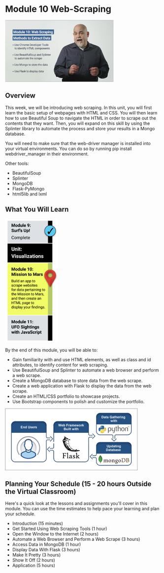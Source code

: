 # Module 10 Web-Scraping

<img src="./Images/Module_10_intro_Dr_Reed.png" alt="Module 10 Web-Scraping" height="200"/>

## Overview
This week, we will be introducing web scraping. In this unit, you will first learn the basic setup of webpages with HTML and CSS. You will then learn how to use Beautiful Soup to navigate the HTML in order to scrape out the contents that they want. Then, you will expand on this skill by using the Splinter library to automate the process and store your results in a Mongo database.

You will need to make sure that the web-driver manager is installed into your virtual environments. You can do so by running pip install webdriver_manager in their environment.

Other tools:
* BeautifulSoup
* Splinter
* MongoDB
* Flask-PyMongo
* html5lib and lxml

## What You Will Learn
<img src="./Images/Module_10_Roadmap.png" alt="Module 10 Web-Scraping" height="400"/>

By the end of this module, you will be able to: 

* Gain familiarity with and use HTML elements, as well as class and id attributes, to identify content for web scraping.
* Use BeautifulSoup and Splinter to automate a web browser and perform a web scrape.
* Create a MongoDB database to store data from the web scrape.
* Create a web application with Flask to display the data from the web scrape.
* Create an HTML/CSS portfolio to showcase projects.
* Use Bootstrap components to polish and customize the portfolio.

<img src="./Images/data-10-1-1-1-use-the-web-scraping-method-extract-into-mongo.png" alt="Tools for Web-Scraping" height="200"/>

## Planning Your Schedule (15 - 20 hours Outside the Virtual Classroom)
Here's a quick look at the lessons and assignments you'll cover in this module. You can use the time estimates to help pace your learning and plan your schedule.

* Introduction (15 minutes)
* Get Started Using Web Scraping Tools (1 hour)
* Open the Window to the Internet (2 hours)
* Automate a Web Browser and Perform a Web Scrape (3 hours)
* Access Data in MongoDB (1 hour)
* Display Data With Flask (3 hours)
* Make It Pretty (3 hours)
* Show It Off (2 hours)
* Application (5 hours)